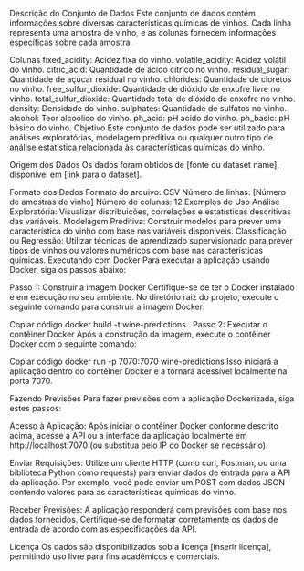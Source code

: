 Descrição do Conjunto de Dados
Este conjunto de dados contém informações sobre diversas características químicas de vinhos. Cada linha representa uma amostra de vinho, e as colunas fornecem informações específicas sobre cada amostra.

Colunas
fixed_acidity: Acidez fixa do vinho.
volatile_acidity: Acidez volátil do vinho.
citric_acid: Quantidade de ácido cítrico no vinho.
residual_sugar: Quantidade de açúcar residual no vinho.
chlorides: Quantidade de cloretos no vinho.
free_sulfur_dioxide: Quantidade de dióxido de enxofre livre no vinho.
total_sulfur_dioxide: Quantidade total de dióxido de enxofre no vinho.
density: Densidade do vinho.
sulphates: Quantidade de sulfatos no vinho.
alcohol: Teor alcoólico do vinho.
ph_acid: pH ácido do vinho.
ph_basic: pH básico do vinho.
Objetivo
Este conjunto de dados pode ser utilizado para análises exploratórias, modelagem preditiva ou qualquer outro tipo de análise estatística relacionada às características químicas do vinho.

Origem dos Dados
Os dados foram obtidos de [fonte ou dataset name], disponível em [link para o dataset].

Formato dos Dados
Formato do arquivo: CSV
Número de linhas: [Número de amostras de vinho]
Número de colunas: 12
Exemplos de Uso
Análise Exploratória: Visualizar distribuições, correlações e estatísticas descritivas das variáveis.
Modelagem Preditiva: Construir modelos para prever uma característica do vinho com base nas variáveis disponíveis.
Classificação ou Regressão: Utilizar técnicas de aprendizado supervisionado para prever tipos de vinhos ou valores numéricos com base nas características químicas.
Executando com Docker
Para executar a aplicação usando Docker, siga os passos abaixo:

Passo 1: Construir a imagem Docker
Certifique-se de ter o Docker instalado e em execução no seu ambiente. No diretório raiz do projeto, execute o seguinte comando para construir a imagem Docker:

Copiar código
docker build -t wine-predictions .
Passo 2: Executar o contêiner Docker
Após a construção da imagem, execute o contêiner Docker com o seguinte comando:


Copiar código
docker run -p 7070:7070 wine-predictions
Isso iniciará a aplicação dentro do contêiner Docker e a tornará acessível localmente na porta 7070.

Fazendo Previsões
Para fazer previsões com a aplicação Dockerizada, siga estes passos:

Acesso à Aplicação: Após iniciar o contêiner Docker conforme descrito acima, acesse a API ou a interface da aplicação localmente em http://localhost:7070 (ou substitua pelo IP do Docker se necessário).

Enviar Requisições: Utilize um cliente HTTP (como curl, Postman, ou uma biblioteca Python como requests) para enviar dados de entrada para a API da aplicação. Por exemplo, você pode enviar um POST com dados JSON contendo valores para as características químicas do vinho.

Receber Previsões: A aplicação responderá com previsões com base nos dados fornecidos. Certifique-se de formatar corretamente os dados de entrada de acordo com as especificações da API.

Licença
Os dados são disponibilizados sob a licença [inserir licença], permitindo uso livre para fins acadêmicos e comerciais.